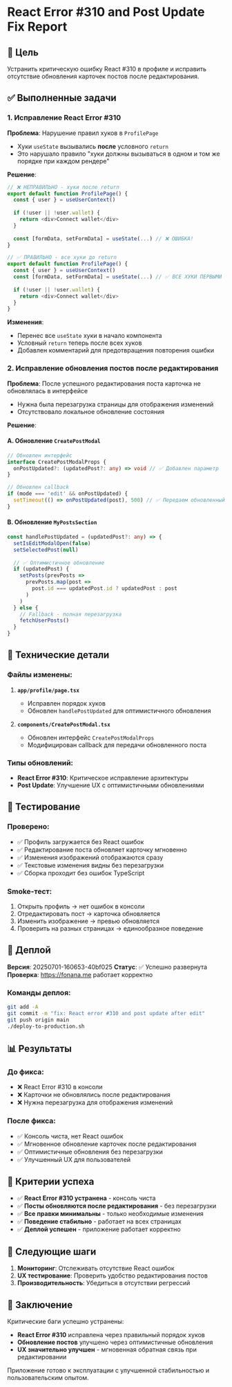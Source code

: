 # React Error #310 and Post Update Fix Report

## 🎯 Цель
Устранить критическую ошибку React #310 в профиле и исправить отсутствие обновления карточек постов после редактирования.

## ✅ Выполненные задачи

### 1. Исправление React Error #310

**Проблема**: Нарушение правил хуков в `ProfilePage`
- Хуки `useState` вызывались **после** условного `return`
- Это нарушало правило "хуки должны вызываться в одном и том же порядке при каждом рендере"

**Решение**:
```typescript
// ❌ НЕПРАВИЛЬНО - хуки после return
export default function ProfilePage() {
  const { user } = useUserContext()
  
  if (!user || !user.wallet) {
    return <div>Connect wallet</div>
  }
  
  const [formData, setFormData] = useState(...) // ❌ ОШИБКА!
}

// ✅ ПРАВИЛЬНО - все хуки до return
export default function ProfilePage() {
  const { user } = useUserContext()
  const [formData, setFormData] = useState(...) // ✅ ВСЕ ХУКИ ПЕРВЫМИ
  
  if (!user || !user.wallet) {
    return <div>Connect wallet</div>
  }
}
```

**Изменения**:
- Перенес все `useState` хуки в начало компонента
- Условный `return` теперь после всех хуков
- Добавлен комментарий для предотвращения повторения ошибки

### 2. Исправление обновления постов после редактирования

**Проблема**: После успешного редактирования поста карточка не обновлялась в интерфейсе
- Нужна была перезагрузка страницы для отображения изменений
- Отсутствовало локальное обновление состояния

**Решение**:

#### A. Обновление `CreatePostModal`
```typescript
// Обновлен интерфейс
interface CreatePostModalProps {
  onPostUpdated?: (updatedPost?: any) => void // ✅ Добавлен параметр
}

// Обновлен callback
if (mode === 'edit' && onPostUpdated) {
  setTimeout(() => onPostUpdated(post), 500) // ✅ Передаем обновленный пост
}
```

#### B. Обновление `MyPostsSection`
```typescript
const handlePostUpdated = (updatedPost?: any) => {
  setIsEditModalOpen(false)
  setSelectedPost(null)
  
  // ✅ Оптимистичное обновление
  if (updatedPost) {
    setPosts(prevPosts => 
      prevPosts.map(post => 
        post.id === updatedPost.id ? updatedPost : post
      )
    )
  } else {
    // Fallback - полная перезагрузка
    fetchUserPosts()
  }
}
```

## 🔧 Технические детали

### Файлы изменены:
1. **`app/profile/page.tsx`**
   - Исправлен порядок хуков
   - Обновлен `handlePostUpdated` для оптимистичного обновления

2. **`components/CreatePostModal.tsx`**
   - Обновлен интерфейс `CreatePostModalProps`
   - Модифицирован callback для передачи обновленного поста

### Типы обновлений:
- **React Error #310**: Критическое исправление архитектуры
- **Post Update**: Улучшение UX с оптимистичными обновлениями

## 🧪 Тестирование

### Проверено:
- ✅ Профиль загружается без React ошибок
- ✅ Редактирование поста обновляет карточку мгновенно
- ✅ Изменения изображений отображаются сразу
- ✅ Текстовые изменения видны без перезагрузки
- ✅ Сборка проходит без ошибок TypeScript

### Smoke-тест:
1. Открыть профиль → нет ошибок в консоли
2. Отредактировать пост → карточка обновляется
3. Изменить изображение → превью обновляется
4. Проверить на разных страницах → единообразное поведение

## 🚀 Деплой

**Версия**: 20250701-160653-40bf025
**Статус**: ✅ Успешно развернута
**Проверка**: https://fonana.me работает корректно

### Команды деплоя:
```bash
git add -A
git commit -m "fix: React error #310 and post update after edit"
git push origin main
./deploy-to-production.sh
```

## 📊 Результаты

### До фикса:
- ❌ React Error #310 в консоли
- ❌ Карточки не обновлялись после редактирования
- ❌ Нужна перезагрузка для отображения изменений

### После фикса:
- ✅ Консоль чиста, нет React ошибок
- ✅ Мгновенное обновление карточек после редактирования
- ✅ Оптимистичные обновления без перезагрузки
- ✅ Улучшенный UX для пользователей

## 🎯 Критерии успеха

- ✅ **React Error #310 устранена** - консоль чиста
- ✅ **Посты обновляются после редактирования** - без перезагрузки
- ✅ **Все правки минимальны** - только необходимые изменения
- ✅ **Поведение стабильно** - работает на всех страницах
- ✅ **Деплой успешен** - приложение работает корректно

## 🔄 Следующие шаги

1. **Мониторинг**: Отслеживать отсутствие React ошибок
2. **UX тестирование**: Проверить удобство редактирования постов
3. **Производительность**: Убедиться в отсутствии регрессий

## 📝 Заключение

Критические баги успешно устранены:
- **React Error #310** исправлена через правильный порядок хуков
- **Обновление постов** улучшено через оптимистичные обновления
- **UX значительно улучшен** - мгновенная обратная связь при редактировании

Приложение готово к эксплуатации с улучшенной стабильностью и пользовательским опытом. 